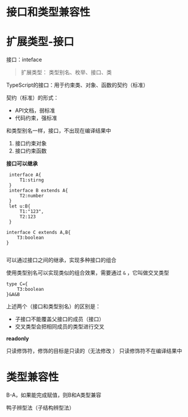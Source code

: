 # 接口和类型兼容性

# 扩展类型-接口
 
接口：inteface

>扩展类型： 类型别名、枚举、接口、类


TypeScript的接口：用于约束类、对象、函数的契约（标准）

契约（标准）的形式：
- API文档，弱标准
- 代码约束，强标准
 
 和类型别名一样，接口，不出现在编译结果中
 
1. 接口约束对象
2. 接口约束函数
   

**接口可以继承**
    
```TS
 interface A{
     T1:stirng
 }
 interface B extends A{
     T2:number
 }
 let u:B{
     T1:"123",
     T2:123
 }

interface C extends A,B{
    T3:boolean
}
 

```


可以通过接口之间的继承，实现多种接口的组合

使用类型别名可以实现类似的组合效果，需要通过 ```&``` ，它叫做交叉类型
```TS
type C={
    T3:boolean
}&A&B
```

上述两个（接口和类型别名）的区别是：
- 子接口不能覆盖父接口的成员（接口）
- 交叉类型会把相同成员的类型进行交叉



**readonly**

只读修饰符，修饰的目标是只读的（无法修改 ）
只读修饰符不在编译结果中

# 类型兼容性

B-A，如果能完成赋值，则B和A类型兼容

鸭子辨型法（子结构辨型法）